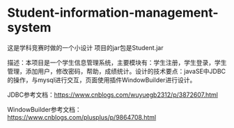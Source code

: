 # Student-information-management-system
这是学科竞赛时做的一个小设计
项目的jar包是Student.jar

描述：本项目是一个学生信息管理系统，主要模块有：学生注册，学生登录，学生管理，添加用户，修改密码，帮助，成绩统计。设计的技术要点：javaSE中JDBC的操作，与mysql进行交互，页面使用插件WindowBuilder进行设计。

JDBC参考文档：https://www.cnblogs.com/wuyuegb2312/p/3872607.html

WindowBuilder参考文档：https://www.cnblogs.com/plusplus/p/9864708.html
